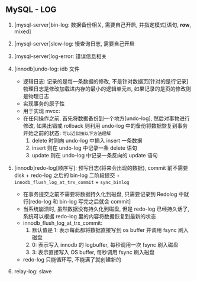 ## MySQL - LOG

1. [mysql-server]bin-log: 数据备份相关, 需要自己开启, 并指定模式[语句, **row**, mixed]
2. [mysql-server]slow-log: 慢查询日志, 需要自己开启
3. [mysql-server]log-error: 错误信息相关
4. [innodb]undo-log: idb 文件

   - 逻辑日志: 记录的是每一条数据的修改, 不是针对数据页[针对的是行记录] 物理日志是修改加载进内存的最小的逻辑单元`页`, 如果记录的是页的修改则是物理日志
   - 实现事务的原子性
   - 用于实现 mvcc:
   - 在任何操作之前, 首先将数据备份到一个地方[undo-log], 然后对事物进行修改, 如果出错或 rollback 则利用 undo-log 中的备份将数据恢复到事务开始之前的状态: `可以近似按以下方法理解`
     1. delete 时则向 undo-log 中插入 insert 一条数据
     2. insert 则在 undo-log 中记录一条 delete 语句
     3. update 则在 undo-log 中记录一条反向的 update 语句

5. [innodb]redo-log[顺序写]: 预写日志{将来会出现的数据}, commit 前不需要 disk + redo-log 之后的 bin-log 二阶段提交 + `innodb_flush_log_at_trx_commit` + `sync_binlog`

   - 在事务提交之前不需要将数据持久化到磁盘, 只需要记录到 Redolog 中就行[redo-log 和 bin-log 写完之后就会 commit]
   - 当系统崩溃时, 虽然数据没有持久化到磁盘, 但是 redo-log 已经持久话了, 系统可以根据 redo-log 里的内容将数据恢复到最新的状态
   - innodb_flush_log_at_trx_commit:
     1. 默认值是 1: 表示每此都将数据直接写到 os buffer 并调用 fsync 刷入磁盘
     2. 0: 表示写入 innodb 的 logbuffer, 每秒调用一次 fsync 刷入磁盘
     3. 3: 表示直接写入 OS buffer, 每秒调用 fsync 刷入磁盘
   - redo-log 只能循环写, 不能满了就创建新的

6. relay-log: slave
